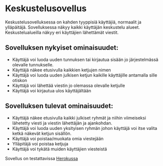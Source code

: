 # Keskustelusovellus

Keskustelusovelluksessa on kahden tyyppisiä käyttäjiä, normaalit ja ylläpäitäjä.
Sovelluksessa näkyy kaikki käyttäjän keskustelu alueet. Keskustelualueilla näkyy eri käyttäjien lähettämät viestit. 

## Sovelluksen nykyiset ominaisuudet:

- Käyttäjä voi luoda uuden tunnuksen tai kirjautua sisään jo järjestelmässä olevalle tunnukselle.
- Käyttäjä näkee etusivulla kaikkien ketjujen nimen
- Käyttäjä voi luoda uuden julkisen ketjun kaikille käyttäjille antamalla sille otiskon
- Käyttäjä voi lähettää viestin jo olemassa olevalle ketjulle
- Käyttäjä voi kirjautua ulos käyttäjältään

## Sovelluksen tulevat ominaisuudet:

- Käyttäjä näkee etusivulla kaikki julkiset ryhmät ja niihin viimeiseksi lähetetty viesti ja viestin lähettäjän ja ajankohdan.
- Käyttäjä voi luoda uuden yksityisen ryhmän johon käyttäjä voi itse valita ketkä näkevät ketjun sisällön.
- Käyttäjä voi poistaa/muokata omia viestejään
- Ylläpitäjä voi poistaa ketjuja
- Käyttäjä voi tykätä muiden käyttäjien viesteistä

Sovellus on testattavissa [Herokussa](https://whatsasper.herokuapp.com/)
